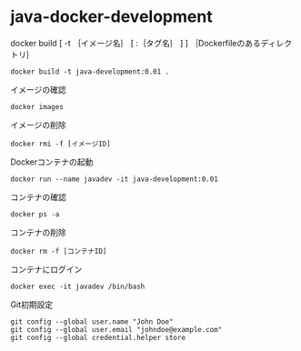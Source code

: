 # java-docker-development

docker build [ -t ｛イメージ名｝ [ :｛タグ名｝ ] ] ｛Dockerfileのあるディレクトリ｝
~~~
docker build -t java-development:0.01 .
~~~

イメージの確認
~~~
docker images
~~~

イメージの削除
~~~
docker rmi -f [イメージID]
~~~

Dockerコンテナの起動
~~~
docker run --name javadev -it java-development:0.01
~~~
コンテナの確認
~~~
docker ps -a
~~~
コンテナの削除
~~~
docker rm -f [コンテナID]
~~~

コンテナにログイン
~~~
docker exec -it javadev /bin/bash
~~~

Git初期設定
~~~
git config --global user.name "John Doe"
git config --global user.email "johndoe@example.com"
git config --global credential.helper store
~~~